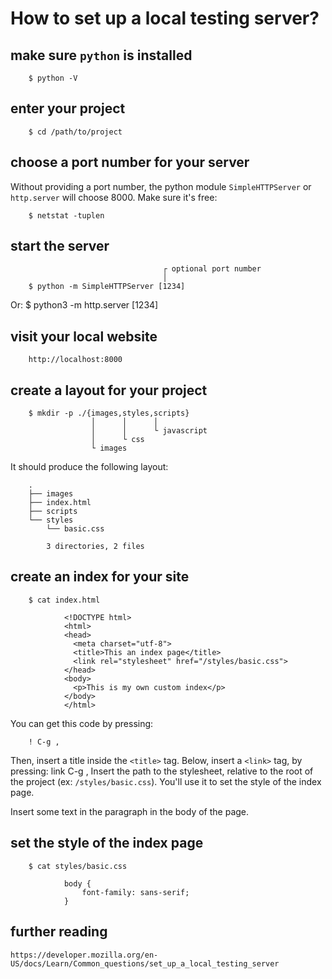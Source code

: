 # How to set up a local testing server?
## make sure `python` is installed

        $ python -V

## enter your project

        $ cd /path/to/project

## choose a port number for your server

Without  providing  a  port  number, the  python  module  `SimpleHTTPServer`  or
`http.server` will choose 8000.
Make sure it's free:

        $ netstat -tuplen

## start the server

                                      ┌ optional port number
                                      │
        $ python -m SimpleHTTPServer [1234]
Or:
        $ python3 -m http.server [1234]

## visit your local website

        http://localhost:8000

## create a layout for your project

        $ mkdir -p ./{images,styles,scripts}
                      │      │      │
                      │      │      └ javascript
                      │      └ css
                      └ images

It should produce the following layout:

        .
        ├── images
        ├── index.html
        ├── scripts
        └── styles
            └── basic.css

            3 directories, 2 files

## create an index for your site

        $ cat index.html

                <!DOCTYPE html>
                <html>
                <head>
                  <meta charset="utf-8">
                  <title>This an index page</title>
                  <link rel="stylesheet" href="/styles/basic.css">
                </head>
                <body>
                  <p>This is my own custom index</p>
                </body>
                </html>

You can get this code by pressing:

        ! C-g ,

Then, insert a title inside the `<title>` tag.
Below, insert a `<link>` tag, by pressing:    link C-g ,
Insert the  path to  the stylesheet, relative  to the root  of the  project (ex:
`/styles/basic.css`).
You'll use it to set the style of the index page.

Insert some text in the paragraph in the body of the page.

## set the style of the index page

        $ cat styles/basic.css

                body {
                    font-family: sans-serif;
                }

## further reading

    https://developer.mozilla.org/en-US/docs/Learn/Common_questions/set_up_a_local_testing_server

